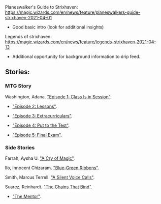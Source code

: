 Planeswalker's Guide to Strixhaven: https://magic.wizards.com/en/news/feature/planeswalkers-guide-strixhaven-2021-04-01
- Good basic intro (look for additional insights)

Legends of strixhaven: https://magic.wizards.com/en/news/feature/legends-strixhaven-2021-04-13
- Additional opportunity for background information to drip feed.



## Stories:
### MTG Story

Washington, Adana. ["Episode 1: Class Is in Session"](https://magic.wizards.com/en/articles/archive/magic-story/episode-1-class-session-2021-03-25).

- ["Episode 2: Lessons"](https://magic.wizards.com/en/articles/archive/magic-story/episode-2-lessons-2021-03-31).
    
- ["Episode 3: Extracurriculars"](https://magic.wizards.com/en/articles/archive/magic-story/episode-3-extracurriculars-2021-04-07).
    
- ["Episode 4: Put to the Test"](https://magic.wizards.com/en/articles/archive/magic-story/episode-4-put-test-2021-04-14).
    
- ["Episode 5: Final Exam"](https://magic.wizards.com/en/articles/archive/magic-story/episode-5-final-exam-2021-04-21).
    

### Side Stories

Farrah, Aysha U. ["A Cry of Magic"](https://magic.wizards.com/en/articles/archive/magic-story/cry-magic-2021-03-26).

Ilo, Innocent Chizaram. ["Blue-Green Ribbons"](https://magic.wizards.com/en/articles/archive/magic-story/blue-green-ribbons-2021-04-23).

Smith, Marcus Terrell. ["A Silent Voice Calls"](https://magic.wizards.com/en/articles/archive/magic-story/silent-voice-calls-2021-04-30).

Suarez, Reinhardt. ["The Chains That Bind"](https://magic.wizards.com/en/articles/archive/magic-story/chains-bind-2021-04-09).

- ["The Mentor"](https://magic.wizards.com/en/articles/archive/magic-story/mentor-2021-04-16).